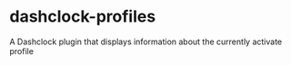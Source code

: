 dashclock-profiles
==================

A Dashclock plugin that displays information about the currently activate profile